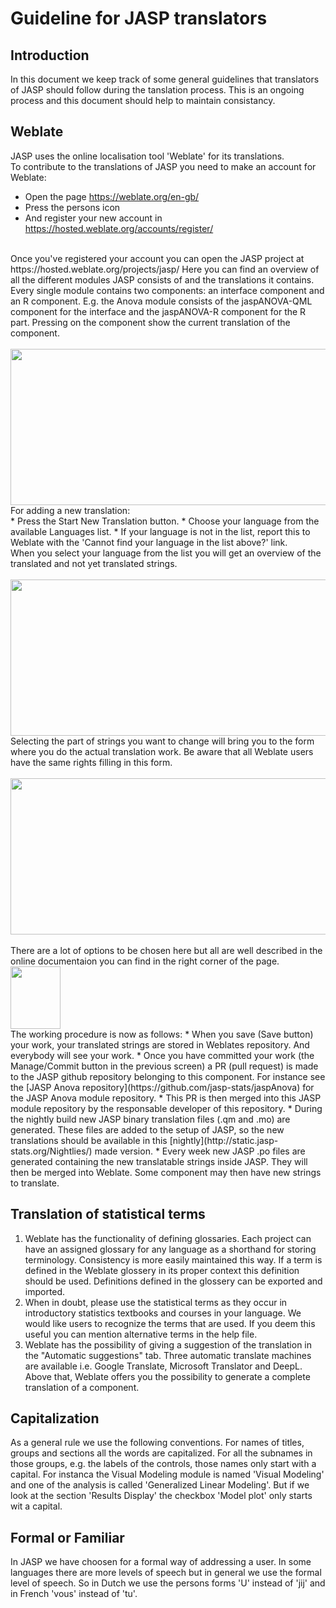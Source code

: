 # Guideline for JASP translators

## Introduction
In this document we keep track of some general guidelines that translators of JASP should follow during the tanslation process. This is an ongoing process and this document should help to maintain consistancy. 

## Weblate
JASP uses the online localisation tool 'Weblate' for its translations. <br>To contribute to the translations of JASP you need to make an account for Weblate:<br>
* Open the page https://weblate.org/en-gb/  
* Press the persons icon  
* And register your new account in https://hosted.weblate.org/accounts/register/
<br>
Once you've registered your account you can open the JASP project at https://hosted.weblate.org/projects/jasp/
Here you can find an overview of all the different modules JASP consists of and the translations it contains. Every single module contains two components: an interface component and an R component. 
E.g. the Anova module consists of the jaspANOVA-QML component for the interface and the jaspANOVA-R component for the R part. Pressing on the component show the current translation of the component.<br><br>
<img src="https://static.jasp-stats.org/images/Weblate-component.png" width="800" height="250" /><br>For adding a new translation:<br>
* Press the Start New Translation button.   
* Choose your language from the available Languages list.  
* If your language is not in the list, report this to Weblate with the 'Cannot find your language in the list above?' link.
<br>
When you select your language from the list you will get an overview of the translated and not yet translated strings.<br><br>
<img src="https://static.jasp-stats.org/images/Weblate-Chosen-Dutch.png" width="800" height="250" /> <br>
Selecting the part of strings you want to change will bring you to the form where you do the actual translation work. Be aware that all Weblate users have the same rights filling in this form.<br><br>
<img src="https://static.jasp-stats.org/images/Weblate-Dutch.png" width="800" height="250" /> <br><br>
There are a lot of options to be chosen here but all are well described in the online documentaion you can find in the right corner of the page. <br><img src="https://static.jasp-stats.org/images/Weblate-Documentation.png" width="80" height="100" /> <br>The working procedure is now as follows:  
*  When you save (Save button) your work, your translated strings are stored in Weblates repository. And everybody will see your work.  
*  Once you have committed your work (the Manage/Commit button in the previous screen) a PR (pull request) is made to the JASP github repository belonging to this component.  For instance see the [JASP Anova repository](https://github.com/jasp-stats/jaspAnova) for the JASP Anova module repository.  
*  This PR is then merged into this JASP module repository by the responsable developer of this repository.  
*  During the nightly build new JASP binary translation files (.qm and .mo) are generated. These files are added to the setup of JASP, so the new translations should be available in this [nightly](http://static.jasp-stats.org/Nightlies/) made version.  
*  Every week new JASP .po files are generated containing the new translatable strings inside JASP. They will then be merged into Weblate. Some component may then have new strings to translate. 

## Translation of statistical terms
1. Weblate has the functionality of defining glossaries. Each project can have an assigned glossary for any language as a shorthand for storing terminology. Consistency is more easily maintained this way. If a term is defined in the Weblate glossery in its proper context this definition should be used. Definitions defined in the glossery can be exported and imported.
2. When in doubt, please use the statistical terms as they occur in introductory statistics textbooks and courses in your language. We would like users to recognize the terms that are used. If you deem this useful you can mention alternative terms in the help file.   
3. Weblate has the possibility of giving a suggestion of the translation in the "Automatic suggestions" tab. Three automatic translate machines are available i.e. Google Translate, Microsoft Translator and DeepL. Above that, Weblate offers you the possibility to generate a complete translation of a component.

## Capitalization
As a general rule we use the following conventions. For names of titles, groups and sections all the words are capitalized. For all the subnames in those groups, e.g. the labels of the controls, those names only start with a capital. For instanca the Visual Modeling module is named 'Visual Modeling' and one of the analysis is called 'Generalized Linear Modeling'. But if we look at the section 'Results Display' the checkbox 'Model plot' only starts wit a capital.


## Formal or Familiar 
In JASP we have choosen for a formal way of addressing a user. In some languages there are more levels of speech but in general we use the formal level of speech. So in Dutch we use the persons forms 'U' instead of 'jij' and in French 'vous' instead of 'tu'. 



